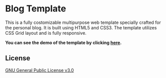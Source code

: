 # Blog Template
This is a fully costomizable multipurpose web template specially crafted for the personal blog. It is built using HTML5 and CSS3. The template utilizes CSS Grid layout and is fully responsive.

**You can see the demo of the template by clicking [here](https://oniani.github.io/blogplate).**

## License
[GNU General Public License v3.0](LICENSE)
